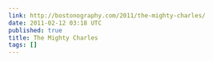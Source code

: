 ```yaml
---
link: http://bostonography.com/2011/the-mighty-charles/
date: 2011-02-12 03:18 UTC
published: true
title: The Mighty Charles
tags: []
---
```



